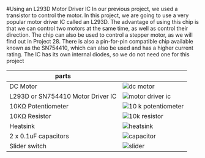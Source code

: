 #Using an L293D Motor Driver IC
In our previous project, we used a transistor to control the motor. In this project, we are going to use a very popular motor driver IC called an L293D. The advantage of using this chip is that we can control two motors at the same time, as well as control their direction. The chip can also be used to control a stepper motor, as we will find out in Project 28. There is also a pin-for-pin compatible chip available known as the SN754410, which can also be used and has a higher current rating. The IC has its own internal diodes, so we do not need one for this project

| parts |   |
|-------|---|
|DC Motor	| ![dc motor](https://cloud.githubusercontent.com/assets/3673943/3596515/c950444e-0cc5-11e4-9b3f-4078063025fd.jpg)|
|L293D or SN754410 Motor Driver IC	| ![motor driver ic](https://cloud.githubusercontent.com/assets/3673943/3596679/4d2cd348-0cc8-11e4-99f5-491878f1dff6.jpg) |
|10KΩ Potentiometer	| ![10 k potentiometer](https://cloud.githubusercontent.com/assets/3673943/3596514/c94ffe80-0cc5-11e4-9cd8-4a0549e28668.jpg) |
|10KΩ Resistor	| ![10k resistor](https://cloud.githubusercontent.com/assets/3673943/3596092/7911c1ca-0cbf-11e4-92df-eb7f433b9511.jpg)|
|Heatsink	| ![heatsink](https://cloud.githubusercontent.com/assets/3673943/3596677/4d27d7e4-0cc8-11e4-83b7-42e36be83163.jpg)|
|2 x 0.1uF capacitors| ![capacitor](https://cloud.githubusercontent.com/assets/3673943/3596678/4d280610-0cc8-11e4-9ac2-dcca865c67bf.jpg) |
| Slider switch | ![slider](https://cloud.githubusercontent.com/assets/3673943/3596680/4d2ea5b0-0cc8-11e4-89c8-4e6abd60987a.jpg) |
